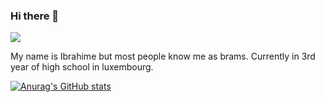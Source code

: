 ### Hi there 👋
![](https://komarev.com/ghpvc/?username=ibndiaye&color=red)

My name is Ibrahime but most people know me as brams. Currently in 3rd year of high school in luxembourg.

[![Anurag's GitHub stats](https://github-readme-stats.vercel.app/api?username=ibndiaye)](https://github.com/anuraghazra/github-readme-stats)
